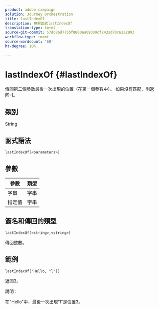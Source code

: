 ```yaml
---
product: adobe campaign
solution: Journey Orchestration
title: lastIndexOf
description: 瞭解函式lastIndexOf
translation-type: tm+mt
source-git-commit: 57dc86d775bf8860aa09300cf2432d70c62a2993
workflow-type: tm+mt
source-wordcount: '60'
ht-degree: 10%

---
```



# lastIndexOf {#lastIndexOf}

傳回第二個參數最後一次出現的位置（在第一個參數中）。 如果沒有匹配，則返回-1。

## 類別

String

## 函式語法

`lastIndexOf(<parameters>)`

## 參數

| 參數 | 類型 |
|-----------|------------------|
| 字串 | 字串 |
| 指定值 | 字串 |

## 簽名和傳回的類型

`lastIndexOf(<string>,<string>)`

傳回整數。

## 範例

`lastIndexOf("Hello, "l"))`

返回3。

說明：

在&quot;Hello&quot;中，最後一次出現&quot;l&quot;是位置3。
